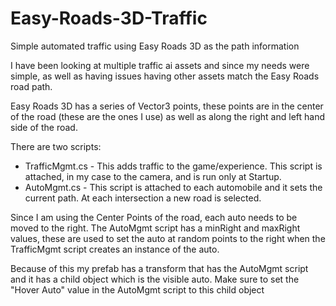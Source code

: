 # Easy-Roads-3D-Traffic
Simple automated traffic using Easy Roads 3D as the path information

I have been looking at multiple traffic ai assets and since my needs were simple, as well as having issues having other assets match the Easy Roads road path.

Easy Roads 3D has a series of Vector3 points, these points are in the center of the road (these are the ones I use) as well as along the right and left hand side of the road.

There are two scripts: 
* TrafficMgmt.cs - This adds traffic to the game/experience.  This script is attached, in my case to the camera, and is run only at Startup.
* AutoMgmt.cs    - This script is attached to each automobile and it sets the current path.   At each intersection a new road is selected.

Since I am using the Center Points of the road, each auto needs to be moved to the right.  The AutoMgmt script has a minRight and maxRight values, these are used to set the auto at random points to the right when the TrafficMgmt script creates an instance of the auto.

Because of this my prefab has a transform that has the AutoMgmt script and it has a child object which is the visible auto.  Make sure to set the "Hover Auto" value in the AutoMgmt script to this child object
